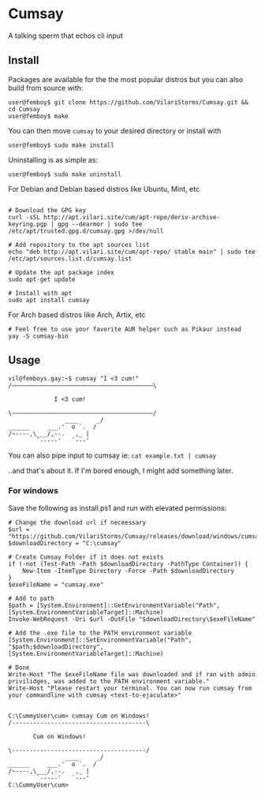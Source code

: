 # Cumsay
A talking sperm that echos cli input

## Install

Packages are available for the the most popular distros but you can also build from source with:

```
user@femboy$ git clone https://github.com/VilariStorms/Cumsay.git && cd Cumsay
user@femboy$ make
```
You can then move `cumsay` to your desired directory or install with

```
user@femboy$ sudo make install
```
Uninstalling is as simple as:
```
user@femboy$ sudo make uninstall
```

For Debian and Debian based distros like Ubuntu, Mint, etc
```

# Download the GPG key
curl -sSL http://apt.vilari.site/cum/apt-repo/deriv-archive-keyring.pgp | gpg --dearmor | sudo tee /etc/apt/trusted.gpg.d/cumsay.gpg >/dev/null

# Add repository to the apt sources list
echo "deb http://apt.vilari.site/cum/apt-repo/ stable main" | sudo tee /etc/apt/sources.list.d/cumsay.list

# Update the apt package index
sudo apt-get update

# Install with apt
sudo apt install cumsay
```

For Arch based distros like Arch, Artix, etc
```
# Feel free to use your favorite AUR helper such as Pikaur instead
yay -S cumsay-bin
```

## Usage

```
vil@femboys.gay:~$ cumsay "I <3 cum!"
/‒‒‒‒‒‒‒‒‒‒‒‒‒‒‒‒‒‒‒‒‒‒‒‒‒‒‒‒‒‒‒‒‒‒‒‒‒‒‒‒\  

             I <3 cum! 
 
\‒‒‒‒‒‒‒‒‒‒‒‒‒‒‒‒‒‒‒‒‒‒‒‒‒‒‒‒‒‒‒‒‒‒‒‒‒‒‒‒/ 
                ____     _/ 
______     ___.'  o `.  / 
/~----,\___/,--.   ,_ | 
        `-----'   `---'  

```
You can also pipe input to cumsay ie: `cat example.txt | cumsay`

..and that's about it. If I'm bored enough, I might add something later.

### For windows

Save the following as install.ps1 and run with elevated permissions:
```
# Change the download url if neceessary
$url = "https://github.com/VilariStorms/Cumsay/releases/download/windows/cumsay.exe"
$downloadDirectory = "C:\cumsay"

# Create Cumsay Folder if it does not exists
if (-not (Test-Path -Path $downloadDirectory -PathType Container)) {
    New-Item -ItemType Directory -Force -Path $downloadDirectory
}
$exeFileName = "cumsay.exe"

# Add to path
$path = [System.Environment]::GetEnvironmentVariable("Path", [System.EnvironmentVariableTarget]::Machine)
Invoke-WebRequest -Uri $url -OutFile "$downloadDirectory\$exeFileName"

# Add the .exe file to the PATH environment variable
[System.Environment]::SetEnvironmentVariable("Path", "$path;$downloadDirectory", [System.EnvironmentVariableTarget]::Machine)

# Done
Write-Host "The $exeFileName file was downloaded and if ran with admin privilidges, was added to the PATH environment variable."
Write-Host "Please restart your terminal. You can now run cumsay from your commandline with cumsay <text-to-ejaculate>"
```


```

C:\CummyUser\cum> cumsay Cum on Windows!
/--------------------------------------\  

       Cum on Windows! 
 
\--------------------------------------/
                ____     _/
______     ___.'  o `.  /
/~----,\___/,--.   ,_ |
        `-----'   `---'
C:\CummyUser\cum> 
```


